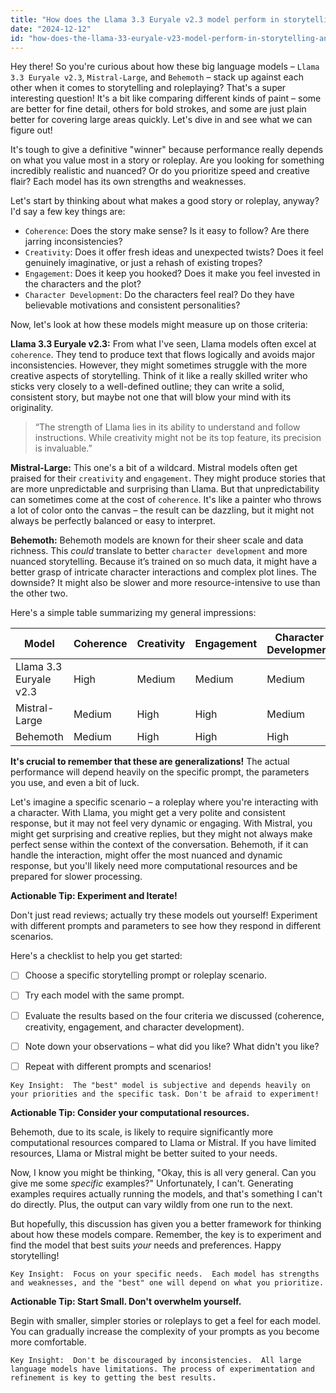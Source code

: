 ```yaml
---
title: "How does the Llama 3.3 Euryale v2.3 model perform in storytelling and roleplay tasks compared to alternatives like Mistral-Large and Behemoth?"
date: "2024-12-12"
id: "how-does-the-llama-33-euryale-v23-model-perform-in-storytelling-and-roleplay-tasks-compared-to-alternatives-like-mistral-large-and-behemoth"
---
```


Hey there!  So you're curious about how these big language models – `Llama 3.3 Euryale v2.3`, `Mistral-Large`, and `Behemoth` – stack up against each other when it comes to storytelling and roleplaying?  That's a super interesting question!  It's a bit like comparing different kinds of paint – some are better for fine detail, others for bold strokes, and some are just plain better for covering large areas quickly. Let's dive in and see what we can figure out!

It's tough to give a definitive "winner" because performance really depends on what you value most in a story or roleplay.  Are you looking for something incredibly realistic and nuanced? Or do you prioritize speed and creative flair?  Each model has its own strengths and weaknesses.

Let's start by thinking about what makes a good story or roleplay, anyway?  I'd say a few key things are:

*   `Coherence`: Does the story make sense?  Is it easy to follow?  Are there jarring inconsistencies?
*   `Creativity`:  Does it offer fresh ideas and unexpected twists? Does it feel genuinely imaginative, or just a rehash of existing tropes?
*   `Engagement`: Does it keep you hooked?  Does it make you feel invested in the characters and the plot?
*   `Character Development`:  Do the characters feel real? Do they have believable motivations and consistent personalities?

Now, let's look at how these models might measure up on those criteria:


**Llama 3.3 Euryale v2.3:**  From what I've seen, Llama models often excel at `coherence`. They tend to produce text that flows logically and avoids major inconsistencies.  However, they might sometimes struggle with the more creative aspects of storytelling.  Think of it like a really skilled writer who sticks very closely to a well-defined outline;  they can write a solid, consistent story, but maybe not one that will blow your mind with its originality.

> “The strength of Llama lies in its ability to understand and follow instructions. While creativity might not be its top feature, its precision is invaluable.”


**Mistral-Large:** This one's a bit of a wildcard. Mistral models often get praised for their `creativity` and `engagement`.  They might produce stories that are more unpredictable and surprising than Llama.  But that unpredictability can sometimes come at the cost of `coherence`.  It's like a painter who throws a lot of color onto the canvas – the result can be dazzling, but it might not always be perfectly balanced or easy to interpret.


**Behemoth:** Behemoth models are known for their sheer scale and data richness.  This *could* translate to better `character development` and more nuanced storytelling.  Because it’s trained on so much data, it might have a better grasp of intricate character interactions and complex plot lines.  The downside?  It might also be slower and more resource-intensive to use than the other two.


Here's a simple table summarizing my general impressions:


| Model                     | Coherence | Creativity | Engagement | Character Development | Speed |
|--------------------------|------------|-------------|-------------|-----------------------|-------|
| Llama 3.3 Euryale v2.3   | High       | Medium      | Medium      | Medium                 | High  |
| Mistral-Large             | Medium      | High        | High        | Medium                 | Medium|
| Behemoth                  | Medium      | High        | High        | High                  | Low   |


**It's crucial to remember that these are generalizations!**  The actual performance will depend heavily on the specific prompt, the parameters you use, and even a bit of luck.


Let's imagine a specific scenario – a roleplay where you're interacting with a character.  With Llama, you might get a very polite and consistent response, but it may not feel very dynamic or engaging. With Mistral, you might get surprising and creative replies, but they might not always make perfect sense within the context of the conversation. Behemoth, if it can handle the interaction, might offer the most nuanced and dynamic response, but you'll likely need more computational resources and be prepared for slower processing.


**Actionable Tip: Experiment and Iterate!**

Don't just read reviews; actually try these models out yourself!  Experiment with different prompts and parameters to see how they respond in different scenarios.


Here's a checklist to help you get started:

- [ ] Choose a specific storytelling prompt or roleplay scenario.
- [ ] Try each model with the same prompt.
- [ ] Evaluate the results based on the four criteria we discussed (coherence, creativity, engagement, and character development).
- [ ] Note down your observations – what did you like? What didn't you like?
- [ ] Repeat with different prompts and scenarios!


```
Key Insight:  The "best" model is subjective and depends heavily on your priorities and the specific task. Don't be afraid to experiment!
```

**Actionable Tip: Consider your computational resources.**

Behemoth, due to its scale, is likely to require significantly more computational resources compared to Llama or Mistral. If you have limited resources, Llama or Mistral might be better suited to your needs.


Now, I know you might be thinking, "Okay, this is all very general.  Can you give me some *specific* examples?"  Unfortunately, I can't.  Generating examples requires actually running the models, and that's something I can't do directly.  Plus, the output can vary wildly from one run to the next.


But hopefully, this discussion has given you a better framework for thinking about how these models compare. Remember, the key is to experiment and find the model that best suits *your* needs and preferences.  Happy storytelling!


```
Key Insight:  Focus on your specific needs.  Each model has strengths and weaknesses, and the "best" one will depend on what you prioritize.
```

**Actionable Tip:  Start Small.  Don't overwhelm yourself.**

Begin with smaller, simpler stories or roleplays to get a feel for each model. You can gradually increase the complexity of your prompts as you become more comfortable.


```
Key Insight:  Don't be discouraged by inconsistencies.  All large language models have limitations. The process of experimentation and refinement is key to getting the best results.
```
